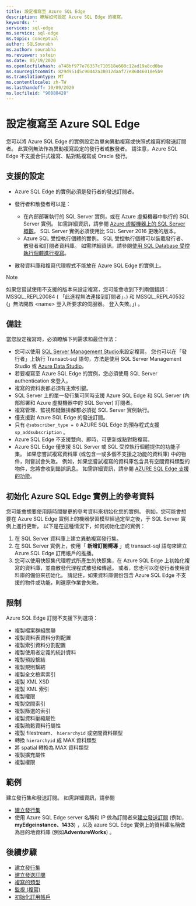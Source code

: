 ```yaml
---
title: 設定複寫至 Azure SQL Edge
description: 瞭解如何設定 Azure SQL Edge 的複寫。
keywords: ''
services: sql-edge
ms.service: sql-edge
ms.topic: conceptual
author: SQLSourabh
ms.author: sourabha
ms.reviewer: sstein
ms.date: 05/19/2020
ms.openlocfilehash: a748bf977e76357c710518e608c12ad19a8cd0be
ms.sourcegitcommit: 829d951d5c90442a38012daaf77e86046018e5b9
ms.translationtype: MT
ms.contentlocale: zh-TW
ms.lasthandoff: 10/09/2020
ms.locfileid: "90888428"
---
```

# <a name="configure-replication-to-azure-sql-edge"></a>設定複寫至 Azure SQL Edge 

您可以將 Azure SQL Edge 的實例設定為單向異動複寫或快照式複寫的發送訂閱者。 此實例無法作為異動複寫設定的發行者或散發者。 請注意，Azure SQL Edge 不支援合併式複寫、點對點複寫或 Oracle 發行。

## <a name="supported-configurations"></a>支援的設定
  
- Azure SQL Edge 的實例必須是發行者的發送訂閱者。
- 發行者和散發者可以是：
   - 在內部部署執行的 SQL Server 實例，或在 Azure 虛擬機器中執行的 SQL Server 實例。 如需詳細資訊，請參閱 [Azure 虛擬機器上的 SQL Server 概觀](https://docs.microsoft.com/azure/azure-sql/virtual-machines/)。 SQL Server 實例必須使用比 SQL Server 2016 更晚的版本。
   - Azure SQL 受控執行個體的實例。 SQL 受控執行個體可以裝載發行者、散發者和訂閱者資料庫。 如需詳細資訊，請參閱[使用 SQL Database 受控執行個體進行複寫](https://docs.microsoft.com/azure/sql-database/replication-with-sql-database-managed-instance/)。

- 散發資料庫和複寫代理程式不能放在 Azure SQL Edge 的實例上。  

> [!NOTE]
> 如果您嘗試使用不支援的版本來設定複寫，您可能會收到下列兩個錯誤： MSSQL_REPL20084 ( 「此進程無法連接到訂閱者」。) 和 MSSQL_REPL40532 (」無法開啟 \<name> 登入所要求的伺服器。 登入失敗。」) 。  

## <a name="remarks"></a>備註

當您設定複寫時，必須瞭解下列需求和最佳作法：

- 您可以使用 [SQL Server Management Studio](https://docs.microsoft.com/sql/ssms/download-sql-server-management-studio-ssms)來設定複寫。 您也可以在「發行者」上執行 Transact-sql 語句，方法是使用 SQL Server Management Studio 或 [Azure Data Studio](https://docs.microsoft.com/sql/azure-data-studio/download-azure-data-studio)。
- 若要複寫至 Azure SQL Edge 的實例，您必須使用 SQL Server authentication 來登入。
- 複寫的資料表都必須有主索引鍵。
- SQL Server 上的單一發行集可同時支援 Azure SQL Edge 和 SQL Server (內部部署和 Azure 虛擬機器中的 SQL Server) 訂閱者。  
- 複寫管理、監視和疑難排解都必須從 SQL Server 實例執行。  
- 僅支援對 Azure SQL Edge 的發送訂閱。  
- 只有 `@subscriber_type = 0` AZURE SQL Edge 的預存程式支援 `sp_addsubscription` 。  
- Azure SQL Edge 不支援雙向、即時、可更新或點對點複寫。
- Azure SQL Edge 僅支援 SQL Server 或 SQL 受控執行個體提供的功能子集。 如果您嘗試複寫資料庫 (或包含一或多個不支援之功能的資料庫) 中的物件，則嘗試會失敗。 例如，如果您嘗試複寫的資料庫包含具有空間資料類型的物件，您將會收到錯誤訊息。 如需詳細資訊，請參閱 [AZURE SQL Edge 支援的功能](features.md)。

## <a name="initialize-reference-data-on-an-instance-of-azure-sql-edge"></a>初始化 Azure SQL Edge 實例上的參考資料

您可能會想要使用隨時間變更的參考資料來初始化您的實例。 例如，您可能會想要在 Azure SQL Edge 實例上的機器學習模型經過定型之後，于 SQL Server 實例上進行更新。 以下是在這種情況下，如何初始化您的實例：

1. 在 SQL Server 資料庫上建立異動複寫發行集。  
2. 在 SQL Server 實例上，使用「 **新增訂閱嚮導** 」或 transact-sql 語句來建立 Azure SQL Edge 訂用帳戶的推播。  
3. 您可以使用快照集代理程式所產生的快照集，在 Azure SQL Edge 上初始化複寫的資料庫，並由散發代理程式散發和傳遞。 或者，您也可以從發行者使用資料庫的備份來初始化。 請記住，如果資料庫備份包含 Azure SQL Edge 不支援的物件或功能，則還原作業會失敗。

## <a name="limitations"></a>限制

Azure SQL Edge 訂閱不支援下列選項：

- 複製檔案群組關聯  
- 複製資料表資料分割配置  
- 複製索引資料分割配置  
- 複製使用者定義的統計資料  
- 複製預設繫結  
- 複製規則繫結  
- 複製全文檢索索引  
- 複製 XML XSD  
- 複製 XML 索引  
- 複製權限  
- 複製空間索引  
- 複製篩選的索引  
- 複製資料壓縮屬性  
- 複製疏鬆資料行屬性  
- 複製 filestream、 `hierarchyid` 或空間資料類型
- 轉換 `hierarchyid` 成 MAX 資料類型  
- 將 spatial 轉換為 MAX 資料類型  
- 複製擴充屬性  
- 複製權限  

## <a name="examples"></a>範例

建立發行集和發送訂閱。 如需詳細資訊，請參閱
  
- [建立發行集](https://docs.microsoft.com/sql/relational-databases/replication/publish/create-a-publication)
- 使用 Azure SQL Edge server 名稱和 IP 做為訂閱者來[建立發送訂閱](https://docs.microsoft.com/sql/relational-databases/replication/create-a-push-subscription/) (例如， **myEdgeinstance、1433**) ，以及 azure SQL Edge 實例上的資料庫名稱做為目的地資料庫 (例如**AdventureWorks**) 。  

## <a name="next-steps"></a>後續步驟  

- [建立發行集](https://docs.microsoft.com/sql/relational-databases/replication/publish/create-a-publication)
- [建立發送訂閱](https://docs.microsoft.com/sql/relational-databases/replication/create-a-push-subscription/)
- [複寫的類型](https://docs.microsoft.com/sql/relational-databases/replication/types-of-replication)
- [監視 (複寫) ](https://docs.microsoft.com/sql/relational-databases/replication/monitor/monitoring-replication)
- [初始化訂用帳戶](https://docs.microsoft.com/sql/relational-databases/replication/initialize-a-subscription)  


